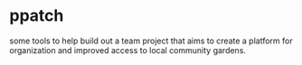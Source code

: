 # ppatch
some tools to help build out a team project that aims to create a platform for organization and improved access to local community gardens.
